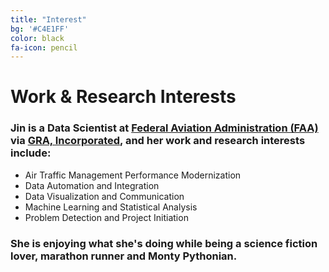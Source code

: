 ```yaml
---
title: "Interest"
bg: '#C4E1FF'
color: black
fa-icon: pencil
---
```

 
# Work & Research Interests
 
### Jin is a Data Scientist at [**Federal Aviation Administration (FAA)**](http://www.faa.gov/) via [**GRA, Incorporated**](http://gra-inc.com/), and her work and research interests include:
  
 - Air Traffic Management Performance Modernization
 - Data Automation and Integration
 - Data Visualization and Communication 
 - Machine Learning and Statistical Analysis
 - Problem Detection and Project Initiation
  

### She is enjoying what she's doing while being a science fiction lover, marathon runner and Monty Pythonian.
